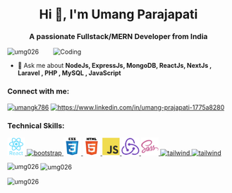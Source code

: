 
<h1 align="center">Hi 👋, I'm Umang Parajapati</h1>
<h3 align="center">A passionate Fullstack/MERN Developer from India</h3>

<img alt="Coding" align="right" width="400"  src="https://wallpapers.com/images/hd/coding-background-9izlympnd0ovmpli.jpg" /> 

<p align="left"> <img src="https://komarev.com/ghpvc/?username=umg026&label=Profile%20views&color=0e75b6&style=flat" alt="umg026" /> </p>

- 💬 Ask me about **NodeJs, ExpressJs, MongoDB, ReactJs, NextJs , Laravel , PHP , MySQL , JavaScript**
  
<h3 align="left">Connect with me:</h3>
<p align="left">
<a href="https://twitter.com/umangk786" target="blank"><img align="center" src="https://raw.githubusercontent.com/rahuldkjain/github-profile-readme-generator/master/src/images/icons/Social/twitter.svg" alt="umangk786" height="30" width="40" /></a>
<a href="https://www.linkedin.com/in/umang-prajapati-1775a8280" target="blank"><img align="center" src="https://raw.githubusercontent.com/rahuldkjain/github-profile-readme-generator/master/src/images/icons/Social/linked-in-alt.svg" alt="https://www.linkedin.com/in/umang-prajapati-1775a8280" height="30" width="40" /></a>
</p>

<h3 align="left">Technical Skills:</h3>
<p align="left"> </a>  <a href="https://reactjs.org/" target="_blank" rel="noreferrer"> <img src="https://raw.githubusercontent.com/devicons/devicon/master/icons/react/react-original-wordmark.svg" alt="react" width="40" height="40"/> </a> <a href="https://getbootstrap.com" target="_blank" rel="noreferrer"> <img src="https://www.vectorlogo.zone/logos/getbootstrap/getbootstrap-icon.svg" alt="bootstrap" width="40" height="40"/> </a> <a href="https://www.w3schools.com/css/" target="_blank" rel="noreferrer"> <img src="https://raw.githubusercontent.com/devicons/devicon/master/icons/css3/css3-original-wordmark.svg" alt="css3" width="40" height="40"/> </a> <a href="https://www.w3.org/html/" target="_blank" rel="noreferrer"> <img src="https://raw.githubusercontent.com/devicons/devicon/master/icons/html5/html5-original-wordmark.svg" alt="html5" width="40" height="40"/> </a> <a href="https://developer.mozilla.org/en-US/docs/Web/JavaScript" target="_blank" rel="noreferrer"> <img src="https://raw.githubusercontent.com/devicons/devicon/master/icons/javascript/javascript-original.svg" alt="javascript" width="40" height="40"/> <a href="https://redux.js.org" target="_blank" rel="noreferrer"> <img src="https://raw.githubusercontent.com/devicons/devicon/master/icons/redux/redux-original.svg" alt="redux" width="40" height="40"/> </a> <a href="https://sass-lang.com" target="_blank" rel="noreferrer"> <img src="https://raw.githubusercontent.com/devicons/devicon/master/icons/sass/sass-original.svg" alt="sass" width="40" height="40"/> </a> <a href="https://tailwindcss.com/" target="_blank" rel="noreferrer"> <img src="https://www.vectorlogo.zone/logos/tailwindcss/tailwindcss-icon.svg" alt="tailwind" width="40" height="40"/> </a>  <a href="[https://mui.com/](https://jquery.com/)" target="_blank" rel="noreferrer"> <img src="https://www.vectorlogo.zone/logos/jquery/jquery-icon.svg" alt="tailwind" width="40" height="40"/> </a></p>

<p><img align="left" src="https://github-readme-stats.vercel.app/api/top-langs?username=umg026&show_icons=true&locale=en&layout=compact" alt="umg026" /></p>

<p>&nbsp;<img align="center" src="https://github-readme-stats.vercel.app/api?username=umg026&show_icons=true&locale=en" alt="umg026" /></p>

<p><img align="center" src="https://github-readme-streak-stats.herokuapp.com/?user=umg026&" alt="umg026" /></p>
